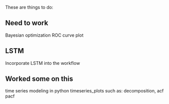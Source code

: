 These are things to do:
## Need to work
Bayesian optimization
ROC curve plot

## LSTM 
Incorporate LSTM into the workflow 

## Worked some on this
time series modeling in python
timeseries_plots such as: decomposition, acf pacf
